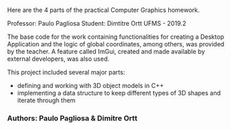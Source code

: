 Here are the 4 parts of the practical Computer Graphics homework.

Professor: Paulo Pagliosa 
Student: Dimtitre Ortt UFMS - 2019.2

The base code for the work containing functionalities for creating a Desktop Application and the logic of global coordinates, among others, was provided by the teacher. A feature called ImGui, created and made available by external developers, was also used.


This project included several major parts:
- defining and working with 3D object models in C++
- implementing a data structure to keep different types of 3D shapes and iterate through them


### Authors: Paulo Pagliosa & Dimitre Ortt
